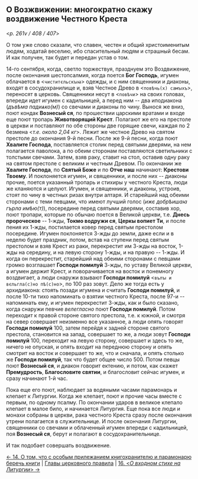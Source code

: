 ## О Возжвижении: многократно скажу воздвижение Честного Креста 

<*p. 261v / 408 / 407*>

О том уже слово сказали, что славен, честен и общий христоименитым людям, ходатай веселию, 
ибо спасительный людям и страшный бесам. И как получен, так будет и передан устав о том.

14-го сентября, когда, светло торжествуя, празднуем это Воздвижение, после окончания шестопсалмия, 
когда поется **Бог Господь**, игумен облачается в <`чиститєльскꙑꙗ`> одежды, и с ним священники и 
диаконы, входят в сосудохранилище и, взяв Честное Древо в <`повѣчь(х) самꙑхъ`>, переносят в церковь. 
Священники несут в <`повѣчи`> на своих головах, впереди идет игумен с кадильницей, а перед ним -- 
два иподиакона (*дъвѣма падиѧко(м)*) со свечами и диаконы по чину. Вынося же вниз, поют кондак 
**Вознесый ся**, по прошествии царскими вратами и входе еще поют тропарь **Животворящий Крест**. 
Полагают же его на престоле в церкви и поставляют по обе стороны две горящие свечи, каждая по 
2 безмена <*т.е. около 2,04 кг*>. Лежит же честное Древо на святом престоле до окончания 9-й песни. 
После же 9-й песни, когда поют **Хвалите Господа**, поставляется столик перед святыми дверями, 
на нем полагается паволока, а по обеим сторонам поставляются светильники с толстыми свечами. 
Затем, взяв раку, ставит на стол, оставив одну раку на святом престоле с великим и честным Древом. 
По окончании же **Хвалите Господа**, по **Святый Боже** и по **Отче наш** начинают: **Крестови Твоему**. 
И поклоняется игумен, и священники, и после них -- диаконы прочие, поется указанный тропарь и 
стихиры у честного Креста, люди же кланяются и целуют. Игумен, и священники, и диаконы, устроив, 
стоят по чину в честных ризах внутри алтаря. И старейший над обеими сторонами с теми певцами, 
что имеют лучший голос (*ижє добрѣишаꙗ гърла имѣю(т)*), посередине перед святыми дверями, составив
хор, поют тропари, которые по обычаю поется в Великой церкви, т.е. **Днесь пророческое** -- 1-жды,
**Токмо водружи ся**, **Церкы вопиет Ти**, и после пения их 1-жды, постилается ковер перед святым 
престолом посередине. Игумен поклоняется 3-жды до земли, даже если и в неделю будет праздник, потом, 
встав на ступени перед святым престолом и взяв Крест из раки, перекрестит им 3-жды на восток, 
1-жды на середину, и на левую сторону 1-жды, и на правую -- 1-жды. И когда он перекрестит, 
старейший над обеими сторонами с певцами громко возглашает **Господи помилуй** 3-жды, 
по уставу Великой церкви, а игумен держит Крест, и поворачивается на восток и понемногу воздвигает, 
а люди снаружи взывают **Господи помилуй** <`вълꙑ и вєльгла(с)но пѣ(с)но`>, по 100 раз зовут. 
Дело же тогда есть у архидиакона: стоять позади игумена и считать **Господи помилуй**, и после 10-ти 
тихо напоминать о взятии честного Креста, после 97-и -- напоминать ему, и игумен перекрестит 3-жды, 
как и было сказано, когда снаружи певчие *велегласно* поют **Господи помилуй**. Потом переходит 
к правой стороне святого престола, т.е. к южной, и смотря на север совершает неизменно все указанное, 
а люди опять говорят **Господи помилуй** 100, затем перейдя к задней стороне святого престола, 
становится на запад, совершает то же, а люди зовут **Господи помилуй** 100, переходит на левую сторону,
совершает и здесь то же, ничего не опуская, и опять входит на переднюю сторону и опять смотрит 
на восток и совершает то же, что и сначала, и опять столько же **Господи помилуй**, так что будет
общее число 500. Потом певцы поют **Вознесый ся**, и диакон говорит ектению, и потом, как скажет 
**Премудрость**, **Благословите святии**, и благословит сейчас игумен, и сразу начинают 1-й час.

Пока еще его поют, наблюдает за водяными часами парамонарь и клепает к Литургии. Когда же клепает, 
поют и прочие часы вместе с первым, по одному псалму. По окончании ударов в великое клепало клепает 
в малое било, и начинается Литургия. Еще пока все люди и монахи собраны в церкви, рака честного 
Креста сразу после окончания утрени полагается в служительнице. И после окончания Литургии, 
священники со свечами и облаченный игумен впереди с кадильницей, поя **Вознесый ся**, 
берут и полагают в сосудохранительнице.

И так подобает совершать воздвижение.

[← 14. О том, что с особым прилежанием книгохранителю и парамонарю беречь книги](14.md)
| [Главы церковного правила](README.md) 
| [16. <*О входном стихе на Литургии*> →](16.md)
